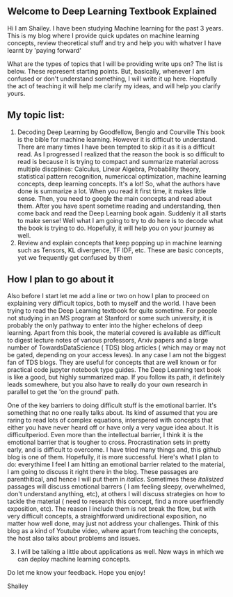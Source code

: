 ## Welcome to Deep Learning Textbook Explained

Hi I am Shailey. I have been studying Machine learning for the past 3 years. This is my blog where I provide quick updates on machine learning concepts, review theoretical stuff and try and help you with whatver I have learnt by 'paying forward'

What are the types of topics that I will be providing write ups on? The list is below. These represent starting points. But, basically, whenever I am confused or don't understand something, I will write it up here. Hopefully the act of teaching it will help me clarify my ideas, and will help you clarify yours.

## My topic list:
1. Decoding Deep Learning by Goodfellow, Bengio and Courville
This book is the bible for machine learning. However it is difficult to understand. There are many times I have been tempted to skip it as it is a difficult read. As I progressed I realized that the reason the book is so difficult to read is because it is trying to compact and summarize material across multiple discplines: Calculus, Linear Algebra, Probability theory, statistical pattern recognition, numericcal optimization, machine learning concepts, deep learning concepts. It's a lot! So, what the authors have done is summarize a lot. When you read it first time, it makes little sense. Then, you need to google the main concepts and read about them. After you have spent sometime reading and understanding, then come back and read the Deep Learning book again. Suddenly it all starts to make sense!
Well what I am going to try to do here is to decode what the book is trying to do. Hopefully, it will help you on your journey as well.
2. Review and explain concepts that keep popping up in machine learning such as Tensors, KL divergence, TF IDF, etc. These are basic concepts, yet we frequently get confused by them

## How I plan to go about it
Also before I start let me add a line or two on how I plan to proceed on explaining very difficult topics, both to myself and the world. I have been trying to read the Deep Learning textbook for quite sometime. For people not studying in an MS program at Stanford or some such university, it is probably the only pathway to enter into the higher echelons of deep learning. Apart from this book, the material covered is available as difficult to digest lecture notes of various professors, Arxiv papers and a large number of TowardsDataScience ( TDS) blog articles ( which may or may not be gated, depending on your access leves). In any case I am not the biggest fan of TDS blogs. They are useful for concepts that are well known or for practical code jupyter notebook type guides. The Deep Learning text book is like a good, but highly summarized map. If you follow its path, it definitely leads somewhere, but you also have to really do your own research in parallel to get the 'on the ground' path. 

One of the key barriers to doing difficult stuff is the emotional barrier. It's something that no one really talks about. Its kind of assumed that you are raring to read lots of complex equations, interspered with concepts that either you have never heard off or have only a very vague idea about. It is difficultperiod. Even more than the intellectual barrier, I think it is the emotional barrier that is tougher to cross. Procrastination sets in pretty early, and is difficult to overcome. I have tried many things and, this github blog is one of them. Hopefully, it is more successful. Here's what I plan to do: everythime I feel I am hitting an emotional barrier related to the material, I am going to discuss it right there in the blog. These passages are parenthitical, and hence I will put them in *italics*. Sometimes these *italisized* passages will discuss emotional barrers ( I am feeling sleepy, overwhelmed, don't understand anything, etc), at others I will discuss strategies on how to tackle the material ( need to research this concept, find a more userfriendly exposition, etc). The reason I include them is not break the flow, but with very difficult concepts, a straightforward unidirectional exposition, no matter how well done, may just not address your challenges. Think of this blog as a kind of Youtube video, where apart from teaching the concepts, the host also talks about problems and issues.


3. I will be talking a little about applications as well. New ways in which we can deploy machine learning concepts.

Do let me know your feedback. Hope you enjoy!

Shailey
